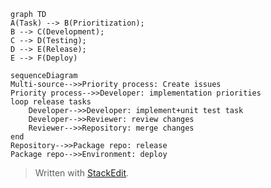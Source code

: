 ```mermaid
graph TD
A(Task) --> B(Prioritization);
B --> C(Development);
C --> D(Testing);
D --> E(Release);
E --> F(Deploy)
```
```mermaid
sequenceDiagram
Multi-source-->>Priority process: Create issues
Priority process-->>Developer: implementation priorities
loop release tasks
	Developer-->>Developer: implement+unit test task
	Developer-->>Reviewer: review changes
	Reviewer-->>Repository: merge changes
end
Repository-->>Package repo: release
Package repo-->>Environment: deploy
```

> Written with [StackEdit](https://stackedit.io/).
<!--stackedit_data:
eyJoaXN0b3J5IjpbLTIwMTk5NjUyMzFdfQ==
-->